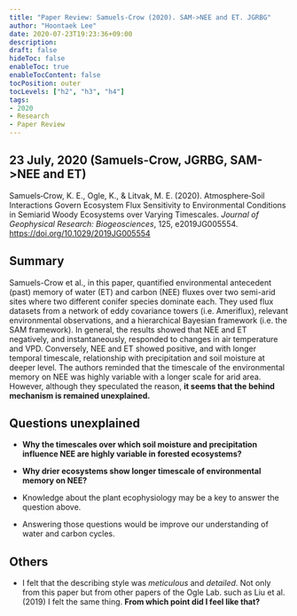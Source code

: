 ```yaml
---
title: "Paper Review: Samuels-Crow (2020). SAM->NEE and ET. JGRBG"
author: "Hoontaek Lee"
date: 2020-07-23T19:23:36+09:00
description:
draft: false
hideToc: false
enableToc: true
enableTocContent: false
tocPosition: outer
tocLevels: ["h2", "h3", "h4"]
tags:
- 2020
- Research
- Paper Review
---
```


## 23 July, 2020 (Samuels-Crow, JGRBG, SAM->NEE and ET)

Samuels‐Crow, K. E., Ogle, K., & Litvak, M. E. (2020). Atmosphere‐Soil Interactions Govern Ecosystem Flux Sensitivity to Environmental Conditions in Semiarid Woody Ecosystems over Varying Timescales. *Journal of Geophysical Research: Biogeosciences*, 125, e2019JG005554. https://doi.org/10.1029/2019JG005554



## Summary

Samuels-Crow et al., in this paper, quantified environmental antecedent (past) memory of water (ET) and carbon (NEE) fluxes over two semi-arid sites where two different conifer species dominate each. They used flux datasets from a network of eddy covariance towers (i.e. Ameriflux), relevant environmental observations, and a hierarchical Bayesian framework (i.e. the SAM framework). In general, the results showed that NEE and ET negatively, and instantaneously, responded to changes in air temperature and VPD. Conversely, NEE and ET showed positive, and with longer temporal timescale, relationship with precipitation and soil moisture at deeper level. The authors reminded that the timescale of the environmental memory on NEE was highly variable with a longer scale for arid area. However, although they speculated the reason, **it seems that the behind mechanism is remained unexplained.**  



## Questions unexplained

- **Why the timescales over which soil moisture and precipitation influence NEE are highly variable in forested ecosystems?**

- **Why drier ecosystems show longer timescale of environmental memory on NEE?**
- Knowledge about the plant ecophysiology may  be a key to answer the question above.
- Answering those questions would be improve our understanding of water and carbon cycles.



## Others

- I felt that the describing style was *meticulous* and *detailed*. Not only from this paper but from other papers of the Ogle Lab. such as Liu et al. (2019) I felt the same thing. **From which point did I feel like that?**

  